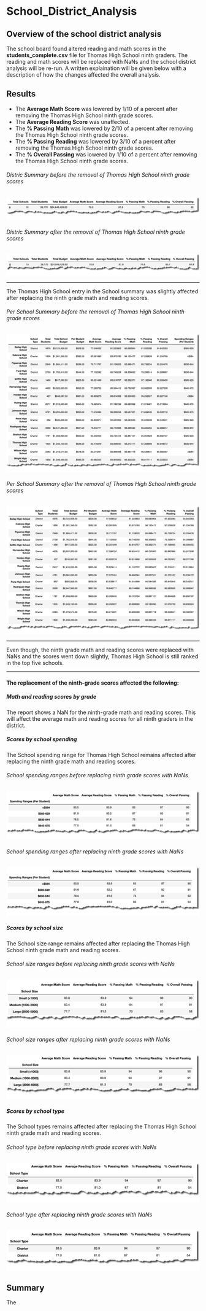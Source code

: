 # School_District_Analysis

## Overview of the school district analysis
The school board found altered reading and math scores in the **students_complete.csv** file for Thomas High School ninth graders. The reading and math scores will be replaced with NaNs and the school district analysis will be re-run. A written explaination will be given below with a description of how the changes affected the overall analysis.

## Results
* The **Average Math Score** was lowered by 1/10 of a percent after removing the Thomas High School ninth grade scores.
* The **Average Reading Score** was unaffected. 
* The **% Passing Math** was lowered by 2/10 of a percent after removing the Thomas High School ninth grade scores.
* The **% Passing Reading** was lowered by 3/10 of a percent after removing the Thomas High School ninth grade scores. 
* The **% Overall Passing** was lowered by 1/10 of a percent after removing the Thomas High School ninth grade scores. 

###### Distric Summary before the removal of Thomas High School ninth grade scores
![image_name](https://github.com/jh2010/School_District_Analysis/blob/master/images/district_summary_before.png)

###### Distric Summary after the removal of Thomas High School ninth grade scores
![image_name](https://github.com/jh2010/School_District_Analysis/blob/master/images/district_summary_after.png)

---

The Thomas High School entry in the School summary was slightly affected after replacing the ninth grade math and reading scores.
###### Per School Summary before the removal of Thomas High School ninth grade scores
![image_name](https://github.com/jh2010/School_District_Analysis/blob/master/images/per_school_summary_before.png)

###### Per School Summary after the removal of Thomas High School ninth grade scores
![image_name](https://github.com/jh2010/School_District_Analysis/blob/master/images/per_school_summary_after.png)

---

Even though, the ninth grade math and reading scores were replaced with NaNs and the scores went down slightly, Thomas High School is still ranked in the top five schools.

---

#### The replacement of the ninth-grade scores affected the following:

##### Math and reading scores by grade
The report shows a NaN for the ninth-grade math and reading scores.  This will affect the average math and reading scores for all ninth graders in the           district.

##### Scores by school spending
The School spending range for Thomas High School remains affected after replacing the ninth grade math and reading scores.
###### School spending ranges before replacing ninth grade scores with NaNs
![image_name](https://github.com/jh2010/School_District_Analysis/blob/master/images/school_spending_ranges_before.png)
    
###### School spending ranges after replacing ninth grade scores with NaNs
![image_name](https://github.com/jh2010/School_District_Analysis/blob/master/images/school_spending_ranges_after_replace.png)

##### Scores by school size
The School size range remains affected after replacing the Thomas High School ninth grade math and reading scores.
###### School size ranges before replacing ninth grade scores with NaNs
![image_name](https://github.com/jh2010/School_District_Analysis/blob/master/images/school_size_before_replace.png)
    
###### School size ranges after replacing ninth grade scores with NaNs
![image_name](https://github.com/jh2010/School_District_Analysis/blob/master/images/school_size_after_replace.png)

##### Scores by school type
The School types remains affected after replacing the Thomas High School ninth grade math and reading scores.
###### School type before replacing ninth grade scores with NaNs
![image_name](https://github.com/jh2010/School_District_Analysis/blob/master/images/school_type_before_replace.png)
    
###### School type after replacing ninth grade scores with NaNs
![image_name](https://github.com/jh2010/School_District_Analysis/blob/master/images/school_type_after_replace.png)

## Summary
The 





